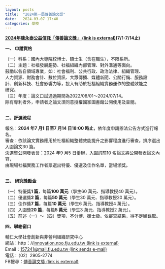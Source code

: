 ```yaml
---
layout: posts
title:  "2024第一屆傳善論文獎"
date:   2024-03-07 17:40
categories: 學校
---
```


**[2024年陳永泰公益信託「傳善論文獎」 (link is external)](https://www.auroratrust.org.tw/?page=news&id=20&aid=488#list)(7/1-7/14止)**

**一、 申請資格**

  
（一）科系：國內大專院校博士、碩士生（含在職生），不限系所。  
（二）主題：社福發展趨勢、社福組織內部管理、對外溝通等面向。  
鼓勵以各自領域專業，如：社會福利、公共行政、政治法律、組織管理、  
人力資源、財務會計、數位資訊、大眾傳播、媒體新聞、公關行銷、服務設  
計、創新科技、社會影響力等，投入有助於社福組織實務運作的整體效能之  
研究。  
（三）年度：論文口試通過期間為2022/08/01〜2024/07/14。  
除有專利者外，申請者之論文須同意授權國家圖書館公開使用及查閱。  
 

**二、評選流程**

  
報名：**2024 年7 月1 日至7 月14 日18:00 時止**，依年度申請辦法公告方式進行報名。  
審查：依該論文實務應用於社福組織整體效能提升之影響程度進行審查，排序選出  
入圍論文30 篇。  
決選暨公開發表會：2024 年9 月5 日舉辦，入圍的前10 名論文將公開發表論文內容，  
由現場社福實務工作者票選出特優、優選及佳作名單，當場頒獎。  
 

**三、 研究獎勵金**

  
（一）特優獎**1 篇**，每篇**100 萬元**（學生60 萬元、指導教授40 萬元）。  
（二）優選獎**2 篇**，每篇**50 萬元**（學生30 萬元、指導教授20 萬元）。  
（三）佳作獎**7 篇**，每篇**10 萬元**（學生6 萬元、指導教授4 萬元）。  
（四）入圍獎**20 篇**，每篇**5 萬元**（學生3 萬元、指導教授2 萬元）。  
（五）前述（一）〜（四）獎項，不分博、碩士級。依審查結果，得不足額錄取。

**四、聯絡窗口**

  
輔仁大學社會創新與非營利組織研究中心  
網站：http：//[innovation.npo.fju.edu.tw (link is external)](http://innovation.npo.fju.edu.tw/)  
Email：[157241@mail.fju.edu.tw (link sends e-mail)](mailto:157241@mail.fju.edu.tw)  
電話：（02）2905-2774  
FB搜尋：[傳善論文獎 (link is external)](https://www.facebook.com/profile.php?id=61551192475179&locale=zh_TW)